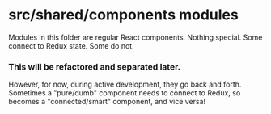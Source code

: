 # src/shared/components modules

Modules in this folder are regular React components. Nothing special. Some connect to Redux state. Some do not.

### This will be refactored and separated later.

However, for now, during active development, they go back and forth. Sometimes a "pure/dumb" component needs to connect to Redux, so becomes a "connected/smart" component, and vice versa!
